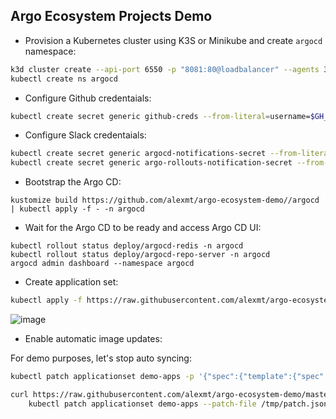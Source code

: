 Argo Ecosystem Projects Demo
----------------------------

* Provision a Kubernetes cluster using K3S or Minikube and create `argocd` namespace:

```bash
k3d cluster create --api-port 6550 -p "8081:80@loadbalancer" --agents 3 --k3s-server-arg '--no-deploy=traefik'
kubectl create ns argocd
```

* Configure Github credentaials:

```bash
kubectl create secret generic github-creds --from-literal=username=$GH_USER --from-literal=password=$GH_PASSWORD -n argocd
```

* Configure Slack credentaials:

```bash
kubectl create secret generic argocd-notifications-secret --from-literal=slack-token=$SLACK_TOKEN -n argocd
kubectl create secret generic argo-rollouts-notification-secret --from-literal=slack-token=$SLACK_TOKEN -n argo-rollouts
```

* Bootstrap the Argo CD:

```
kustomize build https://github.com/alexmt/argo-ecosystem-demo//argocd | kubectl apply -f - -n argocd
```

* Wait for the Argo CD to be ready and access Argo CD UI:

```
kubectl rollout status deploy/argocd-redis -n argocd
kubectl rollout status deploy/argocd-repo-server -n argocd
argocd admin dashboard --namespace argocd
```

* Create application set:

```bash
kubectl apply -f https://raw.githubusercontent.com/alexmt/argo-ecosystem-demo/master/appset.yaml
```

![image](https://user-images.githubusercontent.com/426437/136109471-136fe2ce-da67-47fa-b31a-de6b159bda72.png)

* Enable automatic image updates:

For demo purposes, let's stop auto syncing:

```bash
kubectl patch applicationset demo-apps -p '{"spec":{"template":{"spec":{"syncPolicy":{"automated":null}}}}}' --type merge -n argocd
```

```bash
curl https://raw.githubusercontent.com/alexmt/argo-ecosystem-demo/master/appset_patch.json > /tmp/patch.json && \
    kubectl patch applicationset demo-apps --patch-file /tmp/patch.json  -n argocd --type merge
```